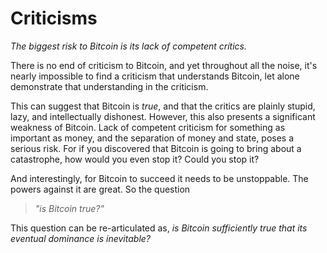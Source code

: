 # Criticisms

*The biggest risk to Bitcoin is its lack of
 competent crítics.*

There is no end of criticism to Bitcoin, and
 yet throughout all the noise, it's nearly
 impossible to find a criticism that understands
 Bitcoin, let alone demonstrate that understanding
 in the criticism.

This can suggest that Bitcoin is *true*, and
 that the critics are plainly stupid,
 lazy, and intellectually dishonest. However,
 this also presents a significant weakness of
 Bitcoin. Lack of competent criticism for 
 something as important as money, and the 
 separation of money and state, poses a serious
 risk. For if you discovered that Bitcoin is 
 going to bring about a catastrophe, 
 how would you even stop it?
 Could you stop it?
 
And interestingly, for Bitcoin to succeed
 it needs to be unstoppable. The powers
 against it are great. So the question 

> *"is Bitcoin true?"*

This question can be re-articulated as, *is Bitcoin 
 sufficiently true that its eventual
 dominance is inevitable?*
